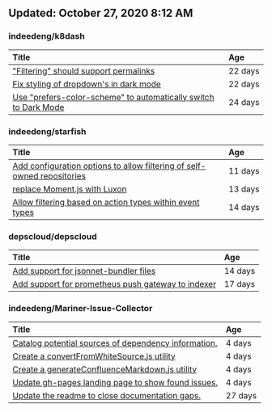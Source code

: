 ## Updated: October 27, 2020 8:12 AM


### indeedeng/k8dash
|**Title**|**Age**|
|:----|:----|
|["Filtering" should support permalinks](https://github.com/indeedeng/k8dash/issues/153)|22&nbsp;days|
|[Fix styling of dropdown's in dark mode](https://github.com/indeedeng/k8dash/issues/152)|22&nbsp;days|
|[Use "prefers-color-scheme" to automatically switch to Dark Mode](https://github.com/indeedeng/k8dash/issues/144)|24&nbsp;days|


### indeedeng/starfish
|**Title**|**Age**|
|:----|:----|
|[Add configuration options to allow filtering of self-owned repositories](https://github.com/indeedeng/starfish/issues/65)|11&nbsp;days|
|[replace Moment.js with Luxon](https://github.com/indeedeng/starfish/issues/60)|13&nbsp;days|
|[Allow filtering based on action types within event types](https://github.com/indeedeng/starfish/issues/58)|14&nbsp;days|


### depscloud/depscloud
|**Title**|**Age**|
|:----|:----|
|[Add support for jsonnet-bundler files](https://github.com/depscloud/depscloud/issues/115)|14&nbsp;days|
|[Add support for prometheus push gateway to indexer](https://github.com/depscloud/depscloud/issues/108)|17&nbsp;days|


### indeedeng/Mariner-Issue-Collector
|**Title**|**Age**|
|:----|:----|
|[Catalog potential sources of dependency information.](https://github.com/indeedeng/Mariner-Issue-Collector/issues/19)|4&nbsp;days|
|[Create a convertFromWhiteSource.js utility](https://github.com/indeedeng/Mariner-Issue-Collector/issues/18)|4&nbsp;days|
|[Create a generateConfluenceMarkdown.js utility](https://github.com/indeedeng/Mariner-Issue-Collector/issues/17)|4&nbsp;days|
|[Update gh-pages landing page to show found issues.](https://github.com/indeedeng/Mariner-Issue-Collector/issues/15)|4&nbsp;days|
|[Update the readme to close documentation gaps.](https://github.com/indeedeng/Mariner-Issue-Collector/issues/2)|27&nbsp;days|